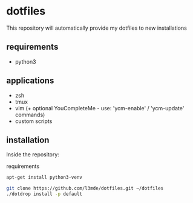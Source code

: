# dotfiles

This repository will automatically provide my dotfiles to new installations

## requirements

* python3

## applications

* zsh
* tmux
* vim (+ optional YouCompleteMe - use: 'ycm-enable' / 'ycm-update' commands)
* custom scripts

## installation

Inside the repository:

requirements

```bash
apt-get install python3-venv
```

```bash
git clone https://github.com/l3mde/dotfiles.git ~/dotfiles
./dotdrop install -p default
```
